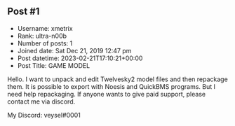 ## Post #1
- Username: xmetrix
- Rank: ultra-n00b
- Number of posts: 1
- Joined date: Sat Dec 21, 2019 12:47 pm
- Post datetime: 2023-02-21T17:10:21+00:00
- Post Title: GAME MODEL

Hello.
I want to unpack and edit Twelvesky2 model files and then repackage them.
It is possible to export with Noesis and QuickBMS programs. But I need help repackaging.
If anyone wants to give paid support, please contact me via discord.

My Discord: veysel#0001

